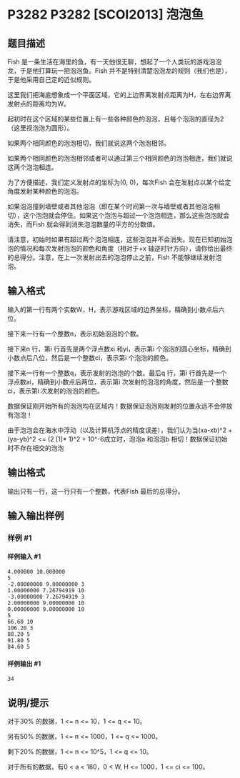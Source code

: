 # P3282 P3282 [SCOI2013] 泡泡鱼

## 题目描述

Fish 是一条生活在海里的鱼，有一天他很无聊，想起了一个人类玩的游戏泡泡龙，于是他打算玩一把泡泡鱼。Fish 并不是特别清楚泡泡龙的规则（我们也是），于是他采用自己定的近似规则。

这里我们把海底想象成一个平面区域，它的上边界离发射点距离为H，左右边界离发射点的距离均为W。

起初时在这个区域的某些位置上有一些各种颜色的泡泡，且每个泡泡的直径为2（这里视泡泡为圆形）。

如果两个相同颜色的泡泡相切，我们就说这两个泡泡相邻。

如果两个相同颜色的泡泡相邻或者可以通过第三个相同颜色的泡泡相连，我们就说这两个泡泡相连。

为了方便描述，我们定义发射点的坐标为(0, 0)，每次Fish 会在发射点以某个给定角度发射某种颜色的泡泡。

如果泡泡撞到墙壁或者其他泡泡（即在某个时间第一次与墙壁或者其他泡泡相切），这个泡泡就会停住。如果这个泡泡与超过一个泡泡相连，那么这些泡泡就会消失，而Fish 就会得到消失泡泡数量的平方的分数值。

请注意，初始时如果有超过两个泡泡相连，这些泡泡并不会消失。现在已知初始泡泡的情况和每次发射泡泡的颜色和角度（相对于+x 轴逆时针方向），请你给出最终的总得分。注意，在上一次发射出去的泡泡停止之前，Fish 不能够继续发射泡泡。


## 输入格式

输入的第一行有两个实数W，H，表示游戏区域的边界坐标，精确到小数点后六位。

接下来一行有一个整数n，表示初始泡泡的个数。

接下来n 行，第i 行首先是两个浮点数xi 和yi，表示第i 个泡泡的圆心坐标，精确到小数点后八位，然后是一个整数ci，表示第i 个泡泡的颜色。

接下来一行有一个整数q，表示发射的泡泡的个数。最后q 行，第i 行首先是一个浮点数ai，精确到小数点后两位，表示第i 次发射的泡泡的角度，然后是一个整数ci，表示第i 次发射的泡泡的颜色。

数据保证刚开始所有的泡泡均在区域内！数据保证泡泡刚发射的位置永远不会停放有泡泡！

由于泡泡会在海水中浮动（以及计算机浮点的精度误差），我们认为当(xa-xb)^2 + (ya-yb)^2  <= (2 [1]\* 1)^2 + 10^-6成立时，泡泡a 和泡泡b 相切！数据保证初始时不存在相交的泡泡


## 输出格式

输出只有一行，这一行只有一个整数，代表Fish 最后的总得分。


## 输入输出样例

### 样例 #1

#### 样例输入 #1

```
4.000000 10.000000
5
-2.00000000 9.00000000 3
1.00000000 7.26794919 10
-3.00000000 7.26794919 3
2.00000000 9.00000000 10
0.00000000 9.00000000 10
5
66.60 10
106.20 3
88.20 5
91.80 5
84.60 5
```

#### 样例输出 #1

```
34
```

## 说明/提示

对于30% 的数据，1 <= n <= 10，1 <= q <= 10。

另有50% 的数据，1 <= n <= 1000，1 <= q <= 1000。

剩下20% 的数据，1 <= n <= 10^5，1 <= q <= 10。

对于所有的数据，有0 < a < 180，0 < W, H <= 1000，1 <= ci <= 100。


